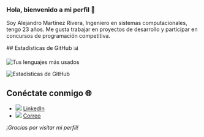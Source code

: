 ### Hola, bienvenido a mi perfil 👋 
<p>
    Soy Alejandro Martínez Rivera, Ingeniero en sistemas computacionales, tengo 23 años.
    Me gusta trabajar en proyectos de desarrollo y participar en concursos de programación competitiva.
</p> 
## Estadísticas de GitHub 📊

![Tus lenguajes más usados](https://github-readme-stats.vercel.app/api/top-langs/?username=AlejandroMtz10&layout=compact&hide=css,html&langs_count=10&theme=radical)

![Estadísticas de GitHub](https://github-readme-stats.vercel.app/api?username=AlejandroMtz10&show_icons=true&count_private=true&theme=radical)

## Conéctate conmigo 🌐

- <img src= ../recursos/Linkedin.png/> [LinkedIn](https://www.linkedin.com/in/alejandro-martínez-rivera-a35541248/)
- <img src= ../recursos/ms-outlook.png/> [Correo](mailto:alex10mtz_rivera@outlook.com)


*¡Gracias por visitar mi perfil!*
<!--
**AlejandroMtz10/AlejandroMtz10** is a ✨ _special_ ✨ repository because its `README.md` (this file) appears on your GitHub profile.

Here are some ideas to get you started:

- 🔭 I’m currently working on ...
- 🌱 I’m currently learning ...
- 👯 I’m looking to collaborate on ...
- 🤔 I’m looking for help with ...
- 💬 Ask me about ...
- 📫 How to reach me: ...
- 😄 Pronouns: ...
- ⚡ Fun fact: ...
-->
